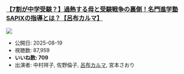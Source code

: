 ### [【7割が中学受験？】過熱する母と受験戦争の裏側！名門進学塾SAPIXの指導とは？【呂布カルマ】](https://www.youtube.com/watch?v=bGDlrGtQq4E)
[![](https://img.youtube.com/vi/bGDlrGtQq4E/sddefault.jpg)](https://www.youtube.com/watch?v=bGDlrGtQq4E)
-   公開日: 2025-08-19
-   視聴数: 87,959
-   **いいね数: 709**
-   出演者: 中村祥子, 佐野倫子, [呂布カルマ](/rehacq_fan/people/呂布カルマ "wikilink"), 宮本さおり

